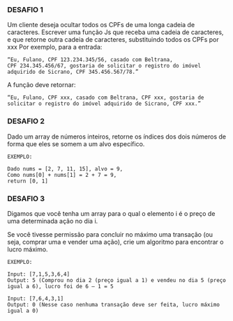 ### DESAFIO 1

Um cliente deseja ocultar todos os CPFs de uma longa cadeia de
caracteres. Escrever uma função Js que receba uma cadeia de caracteres, e que
retorne outra cadeia de caracteres, substituindo todos os CPFs por xxx
Por exemplo, para a entrada:

```
“Eu, Fulano, CPF 123.234.345/56, casado com Beltrana,
CPF 234.345.456/67, gostaria de solicitar o registro do imóvel
adquirido de Sicrano, CPF 345.456.567/78.”
```

A função deve retornar:

```
“Eu, Fulano, CPF xxx, casado com Beltrana, CPF xxx, gostaria de
solicitar o registro do imóvel adquirido de Sicrano, CPF xxx.”
```

### DESAFIO 2

Dado um array de números inteiros, retorne os índices dos
dois números de forma que eles se somem a um alvo
específico.

```
EXEMPLO:

Dado nums = [2, 7, 11, 15], alvo = 9,
Como nums[0] + nums[1] = 2 + 7 = 9,
return [0, 1]
```

### DESAFIO 3

Digamos que você tenha um array para o qual o elemento i
é o preço de uma determinada ação no dia i.

Se você tivesse permissão para concluir no máximo uma
transação (ou seja, comprar uma e vender uma ação), crie
um algoritmo para encontrar o lucro máximo.

```
EXEMPLO:

Input: [7,1,5,3,6,4]
Output: 5 (Comprou no dia 2 (preço igual a 1) e vendeu no dia 5 (preço igual a 6), lucro foi de 6 – 1 = 5

Input: [7,6,4,3,1]
Output: 0 (Nesse caso nenhuma transação deve ser feita, lucro máximo igual a 0)
```
